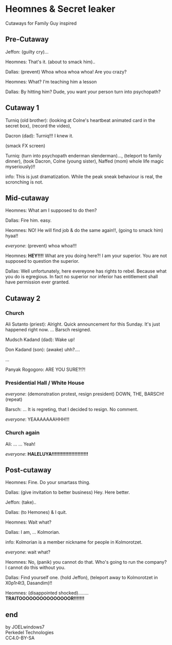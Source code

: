 # Heomnes & Secret leaker

Cutaways for Family Guy inspired

## Pre-Cutaway

<!-- Hit the culprit (to teach lesson) prevent -->

Jeffon: (guilty cry)...

Heomnes: That's it. (about to smack him)..

Dallas: (prevent) Whoa whoa whoa whoa! Are you crazy?

Heomnes: What? I'm teaching him a lesson

Dallas: By hitting him? Dude, you want your person turn into psychopath?

## Cutaway 1

<!-- dramatisized hit turniq -->

Turniq (old brother): (looking at Colne's heartbeat animated card in the secret box), (record the video),

Dacron (dad): Turniq!!! I knew it.

(smack FX screen)

Turniq: (turn into psychopath enderman slenderman)..., (teleport to family dinner), (took Dacron, Colne (young sister), Naffed (mom) whole life magic myseriously)!!

info: This is just dramatization. While the peak sneak behaviour is real, the scronching is not.

## Mid-cutaway

<!-- fire him, easy, no do not he will job and mistake again -->

Heomnes: What am I supposed to do then?

Dallas: Fire him. easy.

Heomnes: NO! He will find job & do the same again!!, (going to smack him) hyaa!!

*everyone*: (prevent) whoa whoa!!!

Heomnes: **HEY!!!!** What are you doing here?! I am your superior. You are not supposed to question the superior.

Dallas: Well unfortunately, here evereyone has rights to rebel. Because what you do is egregious. In fact no superior nor inferior has entitlement shall have permission ever granted.

## Cutaway 2

<!-- president resign Suharto style -->

### Church

Ali Sutanto (priest): Alright. Quick announcement for this Sunday. It's just happened right now. ... Barsch resigned.

Mudsch Kadand (dad): Wake up!

Don Kadand (son): (awake) uhh?....

...

Panyak Rogogoro: ARE YOU SURE?!?!

### Presidential Hall / White House

*everyone*: (demonstration protest, resign president) DOWN, THE, BARSCH! (repeat)

Barsch: ... It is regreting, that I decided to resign. No comment.

*everyone*: YEAAAAAAAHHH!!!

### Church again

Ali: ... ... Yeah!

*everyone*: **HALELUYA!!!!!!!!!!!!!!!!!!!!!!!!**

## Post-cutaway

<!-- fine -->

Heomnes: Fine. Do your smartass thing.

Dallas: (give invitation to better business) Hey. Here better.

Jeffon: (take)..

Dallas: (to Hemones) & I quit.

Heomnes: Wait what?

Dallas: I am, ... Kolmorian.

info: Kolmorian is a member nickname for people in Kolmorotzet.

*everyone*: wait what?

Heomnes: No, (panik) you cannot do that. Who's going to run the company? I cannot do this without you.

Dallas: Find yourself one. (hold Jeffon), (teleport away to Kolmorotzet in X0p1r4t3, Dasandim)!!

Heomnes: (disappointed shocked)........ **TRAITOOOOOOOOOOOOOOOR!!!!!!!**

## end

by JOELwindows7  
Perkedel Technologies  
CC4.0-BY-SA
